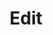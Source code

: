 ---
title: Edit
tags: ["edit", "pencil", "modify", "change", "update"]
icon: edit
svg: '<svg xmlns="http://www.w3.org/2000/svg" width="24" height="24" fill="none" viewBox="0 0 24 24" stroke-width="1.5" stroke-linecap="round" stroke-linejoin="round" stroke="currentColor"><path d="M4 21h16M6.088 12.828A2.012 2.012 0 0 0 5.5 14.25v2.83h2.847a2.01 2.01 0 0 0 1.423-.59l8.393-8.396a2.012 2.012 0 0 0 0-2.845l-.83-.83a2.012 2.012 0 0 0-2.846 0l-8.399 8.41Z"/></svg>'
---